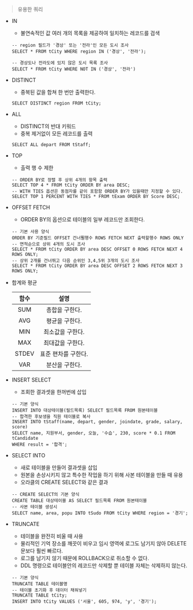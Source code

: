 > 유용한 쿼리

* IN

  * 불연속적인 값 여러 개의 목록을 제공하여 일치하는 레코드를 검색

  ```mssql
  -- region 필드가 '경상' 또는 '전라'인 모든 도시 조사
  SELECT * FROM tCity WHERE region IN ('경상', '전라');

  -- 경상도나 전라도에 있지 않은 도시 목록 조사
  SELECT * FROM tCity WHERE NOT IN ('경상', '전라')
  ```

* DISTINCT

  * 중복된 값을 합쳐 한 번만 출력한다.

  ```MSSQL
  SELECT DISTINCT region FROM tCity;
  ```

* ALL

  * DISTINCT의 반대 키워드
  * 중복 제거없이 모든 레코드를 출력

  ```MSSQL
  SELECT ALL depart FROM tStaff;
  ```

* TOP

  * 출력 행 수 제한

  ```MSSQL
  -- ORDER BY로 정렬 후 상위 4개의 항목 출력
  SELECT TOP 4 * FROM tCity ORDER BY area DESC;
  -- WITH TIES 옵션은 동점자를 같이 포함함 ORDER BY가 있을때만 지정할 수 있다.
  SELECT TOP 1 PERCENT WITH TIES * FROM tExam ORDER BY Score DESC;
  ```

* OFFSET FETCH

  * ORDER BY의 옵션으로 테이블의 일부 레코드만 조회한다.

  ```mssql
  -- 기본 사용 양식
  ORDER BY 기준필드 OFFSET 건너뛸행수 ROWS FETCH NEXT 출력할행수 ROWS ONLY
  -- 면적순으로 상위 4개의 도시 조사
  SELECT * FROM tCity ORDER BY area DESC OFFSET 0 ROWS FETCH NEXT 4 ROWS ONLY;
  -- 상위 2개를 건너뛰고 다음 순위인 3,4,5위 3개의 도시 조사
  SELECT * FROM tCity ORDER BY area DESC OFFSET 2 ROWS FETCH NEXT 3 ROWS ONLY;

  ```

* 합계와 평균

  |  함수   |     설명      |
  | :---: | :---------: |
  |  SUM  |  총합을 구한다.   |
  |  AVG  |  평균을 구한다.   |
  |  MIN  |  최소값을 구한다.  |
  |  MAX  |  최대값을 구한다.  |
  | STDEV | 표준 편차를 구한다. |
  |  VAR  |  분산을 구한다.   |

* INSERT SELECT

  * 조회한 결과셋을 한꺼번에 삽입

  ```MSSQL
  -- 기본 양식
  INSERT INTO 대상테이블(필드목록) SELECT 필드목록 FROM 원본테이블
  -- 합격한 후보생을 직원 테이블로 복사
  INSERT INTO tStaff(name, depart, gender, joindate, grade, salary, score)
  SELECT name, 지원부서, gender, 오늘, '수습', 230, score * 0.1 FROM tCandidate
  WHERE result = '합격';
  ```

* SELECT INTO

  * 새로 테이블을 만들어 결과셋을 삽입
  * 원본을 손상시키지 않고 특수한 작업을 하기 위해 사본 테이블을 만들 때 유용
  * 오라클의 CREATE SELECT와 같은 결과

  ```MSSQL
  -- CREATE SELECT의 기본 양식
  CREATE TABLE 대상테이블 AS SELECT 필드목록 FROM 원본테이블
  -- 사본 테이블 생성시
  SELECT name, area, popu INTO tSudo FROM tCity WHERE region = '경기';
  ```

* TRUNCATE

  * 테이블을 완전히 비울 때 사용
  * 물리적인 기억 장소를 깨끗이 비우고 임시 영역에 로그도 남기지 않아 DELETE문보다 훨씬 빠르다.
  * 로그를 남기지 않기 때문에 ROLLBACK으로 취소할 수 없다.
  * DDL 명령으로 테이블안의 레코드만 삭제할 뿐 테이블 자체는 삭제하지 않는다.

  ```MSSQL
  -- 기본 양식
  TRUNCATE TABLE 테이블명
  -- 테이블 초기화 후 데이터 채워넣기
  TRUNCATE TABLE tCity;
  INSERT INTO tCity VALUES ('서울', 605, 974, 'y', '경기');
  ```
